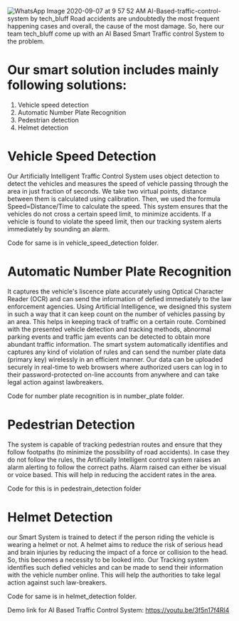 ![WhatsApp Image 2020-09-07 at 9 57 52 AM](https://user-images.githubusercontent.com/65444708/92361155-9847d480-f10b-11ea-9a94-e5861cc44ca0.jpeg)
AI-Based-traffic-control-system by tech_bluff
Road accidents are undoubtedly the most frequent happening cases and overall, the cause of the most damage. So, here our team tech_bluff come up with an AI Based Smart Traffic control System to the problem.

# Our smart solution includes mainly following solutions:
1. Vehicle speed detection
2. Automatic Number Plate Recognition
3. Pedestrian detection
4. Helmet detection

# Vehicle Speed Detection
Our Artificially Intelligent Traffic Control System uses object detection to detect the vehicles and measures the speed of vehicle passing through the area in just fraction of seconds.
We take two virtual points, distance between them is calculated using calibration. Then, we used the formula Speed=Distance/Time to calculate the speed. This system ensures that the vehicles do not cross a certain speed limit, to minimize accidents. If a vehicle is found to violate the speed limit, then our tracking system alerts immediately by sounding an alarm. 

Code for same is in vehicle_speed_detection folder.

# Automatic Number Plate Recognition
It captures the vehicle's liscence plate accurately using Optical Character Reader (OCR) and can send the information of defied immediately to the law enforcement agencies. Using Artificial Intelligence, we designed this system in such a way that it can keep count on the number of vehicles passing by an area. This helps in keeping track of traffic on a certain route. Combined with the presented vehicle detection and tracking methods, abnormal parking events and traffic jam events can be detected to obtain more abundant traffic information.  The smart system automatically identifies and captures any kind of violation of rules and can send the number plate data (primary key) wirelessly in an efficient manner. Our data can be uploaded securely in real-time to web browsers where authorized users can log in to their password-protected on-line accounts from anywhere and can take legal action against lawbreakers.

Code for number plate recognition is in number_plate folder.

# Pedestrian Detection
The system is capable of tracking pedestrian routes and ensure that they follow footpaths (to minimize the possibility of road accidents). In case they do not follow the rules, the Artificially Intelligent control system raises an alarm alerting to follow the correct paths. Alarm raised can either be visual or voice based. This will help in reducing the accident rates in the area. 

Code for this is in pedestrain_detection folder

# Helmet Detection
our Smart System is trained to detect if the person riding the vehicle is wearing a helmet or not. A helmet aims to reduce the risk of serious head and brain injuries by reducing the impact of a force or collision to the head. So, this becomes a necessity to be looked into. Our Tracking system identifies such defied vehicles and can be made to send their information with the vehicle number online. This will help the authorities to take legal action against such law-breakers.

Code for same is in helmet_detection folder.

Demo link for AI Based Traffic Control System: https://youtu.be/3f5n17f4Rl4

